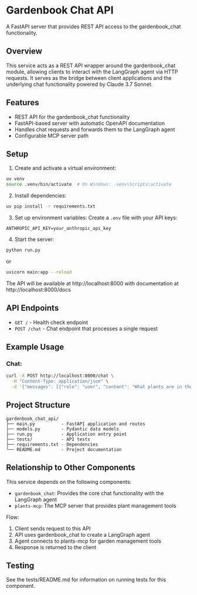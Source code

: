 # Gardenbook Chat API

A FastAPI server that provides REST API access to the gardenbook_chat functionality.

## Overview

This service acts as a REST API wrapper around the gardenbook_chat module, allowing clients to interact with the LangGraph agent via HTTP requests. It serves as the bridge between client applications and the underlying chat functionality powered by Claude 3.7 Sonnet.

## Features

- REST API for the gardenbook_chat functionality
- FastAPI-based server with automatic OpenAPI documentation
- Handles chat requests and forwards them to the LangGraph agent
- Configurable MCP server path

## Setup

1. Create and activate a virtual environment:
```bash
uv venv
source .venv/bin/activate  # On Windows: .venv\Scripts\activate
```

2. Install dependencies:
```bash
uv pip install -r requirements.txt
```

3. Set up environment variables:
   Create a `.env` file with your API keys:
```
ANTHROPIC_API_KEY=your_anthropic_api_key
```

4. Start the server:
```bash
python run.py
```

or

```bash
uvicorn main:app --reload
```

The API will be available at http://localhost:8000 with documentation at http://localhost:8000/docs

## API Endpoints

- `GET /` - Health check endpoint
- `POST /chat` - Chat endpoint that processes a single request

## Example Usage

### Chat:
```bash
curl -X POST http://localhost:8000/chat \
  -H "Content-Type: application/json" \
  -d '{"messages": [{"role": "user", "content": "What plants are in the database?"}], "mcp_server_path": "../plants-mcp/garden_mcp.py"}'
```

## Project Structure

```
gardenbook_chat_api/
├── main.py          - FastAPI application and routes
├── models.py        - Pydantic data models
├── run.py           - Application entry point
├── tests/           - API tests
├── requirements.txt - Dependencies
└── README.md        - Project documentation
```

## Relationship to Other Components

This service depends on the following components:
- `gardenbook_chat`: Provides the core chat functionality with the LangGraph agent
- `plants-mcp`: The MCP server that provides plant management tools

Flow:
1. Client sends request to this API
2. API uses gardenbook_chat to create a LangGraph agent
3. Agent connects to plants-mcp for garden management tools
4. Response is returned to the client

## Testing

See the tests/README.md for information on running tests for this component. 
``` 
